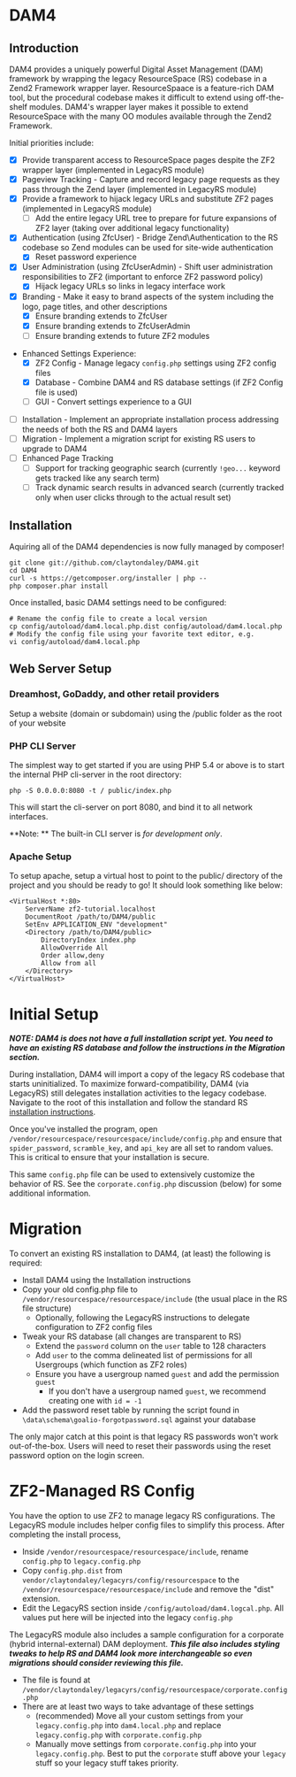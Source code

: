 DAM4
====

Introduction
------------
DAM4 provides a uniquely powerful Digital Asset Management (DAM) framework by wrapping the legacy ResourceSpace (RS) codebase in a Zend2 Framework wrapper layer. ResourceSpaace is a feature-rich DAM tool, but the procedural codebase makes it difficult to extend using off-the-shelf modules. DAM4's wrapper layer makes it possible to extend ResourceSpace with the many OO modules available through the Zend2 Framework.

Initial priorities include:

 - [x] Provide transparent access to ResourceSpace pages despite the ZF2 wrapper layer (implemented in LegacyRS module)
 - [x] Pageview Tracking - Capture and record legacy page requests as they pass through the Zend layer (implemented in LegacyRS module)
 - [x] Provide a framework to hijack legacy URLs and substitute ZF2 pages (implemented in LegacyRS module)
     - [ ] Add the entire legacy URL tree to prepare for future expansions of ZF2 layer (taking over additional legacy functionality)
 - [x] Authentication (using ZfcUser) - Bridge Zend\Authentication to the RS codebase so Zend modules can be used for site-wide authentication
     - [x] Reset password experience
 - [x] User Administration (using ZfcUserAdmin) - Shift user administration responsibilities to ZF2 (important to enforce ZF2 password policy)
     - [x] Hijack legacy URLs so links in legacy interface work
 - [x] Branding - Make it easy to brand aspects of the system including the logo, page titles, and other descriptions
     - [x] Ensure branding extends to ZfcUser
     - [x] Ensure branding extends to ZfcUserAdmin
     - [ ] Ensure branding extends to future ZF2 modules
 - Enhanced Settings Experience:
     - [x] ZF2 Config - Manage legacy `config.php` settings using ZF2 config files 
     - [x] Database - Combine DAM4 and RS database settings (if ZF2 Config file is used) 
     - [ ] GUI - Convert settings experience to a GUI
 - [ ] Installation - Implement an appropriate installation process addressing the needs of both the RS and DAM4 layers 
 - [ ] Migration - Implement a migration script for existing RS users to upgrade to DAM4
 - [ ] Enhanced Page Tracking
     - [ ] Support for tracking geographic search (currently `!geo...` keyword gets tracked like any search term)
     - [ ] Track dynamic search results in advanced search (currently tracked only when user clicks through to the actual result set)

Installation
------------

Aquiring all of the DAM4 dependencies is now fully managed by composer!

    git clone git://github.com/claytondaley/DAM4.git
    cd DAM4
    curl -s https://getcomposer.org/installer | php --
    php composer.phar install

Once installed, basic DAM4 settings need to be configured:

    # Rename the config file to create a local version
    cp config/autoload/dam4.local.php.dist config/autoload/dam4.local.php
    # Modify the config file using your favorite text editor, e.g.
    vi config/autoload/dam4.local.php

Web Server Setup
----------------

### Dreamhost, GoDaddy, and other retail providers

Setup a website (domain or subdomain) using the /public folder as the root of your website

### PHP CLI Server

The simplest way to get started if you are using PHP 5.4 or above is to start the internal PHP cli-server in the root directory:

    php -S 0.0.0.0:8080 -t / public/index.php

This will start the cli-server on port 8080, and bind it to all network interfaces.

**Note: ** The built-in CLI server is *for development only*.

### Apache Setup

To setup apache, setup a virtual host to point to the public/ directory of the project and you should be ready to go! It should look something like below:

    <VirtualHost *:80>
        ServerName zf2-tutorial.localhost
        DocumentRoot /path/to/DAM4/public
        SetEnv APPLICATION_ENV "development"
        <Directory /path/to/DAM4/public>
            DirectoryIndex index.php
            AllowOverride All
            Order allow,deny
            Allow from all
        </Directory>
    </VirtualHost>
    
Initial Setup
=============

___NOTE: DAM4 is does not have a full installation script yet.  You need to have an existing RS database and follow the instructions in the Migration section.___

During installation, DAM4 will import a copy of the legacy RS codebase that starts uninitialized.  To maximize forward-compatibility, DAM4 (via LegacyRS) still delegates installation activities to the legacy codebase.  Navigate to the root of this installation and follow the standard RS [installation instructions](http://wiki.resourcespace.org/index.php/Installation).

Once you've installed the program, open `/vendor/resourcespace/resourcespace/include/config.php` and ensure that `spider_password`, `scramble_key`, and `api_key` are all set to random values.  This is critical to ensure that your installation is secure.

This same `config.php` file can be used to extensively customize the behavior of RS.  See the `corporate.config.php` discussion (below) for some additional information.  

Migration
=========

To convert an existing RS installation to DAM4, (at least) the following is required:

 - Install DAM4 using the Installation instructions
 - Copy your old config.php file to `/vendor/resourcespace/resourcespace/include` (the usual place in the RS file structure)
     - Optionally, following the LegacyRS instructions to delegate configuration to ZF2 config files
 - Tweak your RS database (all changes are transparent to RS)
     - Extend the `password` column on the `user` table to 128 characters
     - Add `user` to the comma delineated list of permissions for all Usergroups (which function as ZF2 roles)
     - Ensure you have a usergroup named `guest` and add the permission `guest`
         - If you don't have a usergroup named `guest`, we recommend creating one with `id = -1`
 - Add the password reset table by running the script found in `\data\schema\goalio-forgotpassword.sql` against your database

The only major catch at this point is that legacy RS passwords won't work out-of-the-box.  Users will need to reset their passwords using the reset password option on the login screen.

ZF2-Managed RS Config
=====================

You have the option to use ZF2 to manage legacy RS configurations.  The LegacyRS module includes helper config files to simplify this process.  After completing the install process,

 - Inside `/vendor/resourcespace/resourcespace/include`, rename `config.php` to `legacy.config.php`
 - Copy `config.php.dist` from `vendor/claytondaley/legacyrs/config/resourcespace` to the `/vendor/resourcespace/resourcespace/include` and remove the "dist" extension.
 - Edit the LegacyRS section inside `/config/autoload/dam4.logcal.php`.  All values put here will be injected into the legacy `config.php`

The LegacyRS module also includes a sample configuration for a corporate (hybrid internal-external) DAM deployment.  ___This file also includes styling tweaks to help RS and DAM4 look more interchangeable so even migrations should consider reviewing this file.___ 

 - The file is found at `/vendor/claytondaley/legacyrs/config/resourcespace/corporate.config.php`
 - There are at least two ways to take advantage of these settings
     - (recommended) Move all your custom settings from your `legacy.config.php` into `dam4.local.php` and replace `legacy.config.php` with `corporate.config.php`
     - Manually move settings from `corporate.config.php` into your `legacy.config.php`.  Best to put the `corporate` stuff above your `legacy` stuff so your legacy stuff takes priority.
